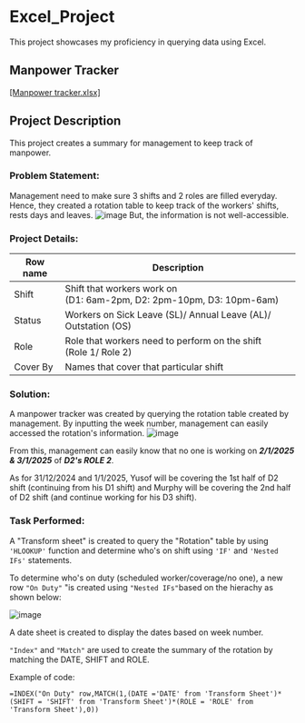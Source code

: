 # Excel_Project
This project showcases my proficiency in querying data using Excel.

## Manpower Tracker
[[Manpower tracker.xlsx]](https://github.com/zhi-hern/Excel_Project/blob/main/Manpower%20tracker.xlsx)

## Project Description
This project creates a summary for management to keep track of manpower. 

### Problem Statement:
Management need to make sure 3 shifts and 2 roles are filled everyday. Hence, they created a rotation table to keep track of the workers' shifts, rests days and leaves. 
![image](https://github.com/user-attachments/assets/76cb99e9-6cf0-4c2c-8711-14fef9b3d313)
But, the information is not well-accessible. 

### Project Details:
| Row name | Description |
| -------- | ----------- |
| Shift    | Shift that workers work on <br> (D1: 6am-2pm, D2: 2pm-10pm, D3: 10pm-6am)|
| Status    | Workers on Sick Leave (SL)/ Annual Leave (AL)/ Outstation (OS)|
| Role    | Role that workers need to perform on the shift <br> (Role 1/ Role 2) |
| Cover By | Names that cover that particular shift | 

### Solution:
A manpower tracker was created by querying the rotation table created by management.
By inputting the week number, management can easily accessed the rotation's information. 
![image](https://github.com/user-attachments/assets/9e32e976-7697-4ef8-88df-560a4281e977)

From this, management can easily know that no one is working on **_2/1/2025 & 3/1/2025_** of **_D2's ROLE 2_**. <br>

As for 31/12/2024 and 1/1/2025, Yusof will be covering the 1st half of D2 shift (continuing from his D1 shift) and Murphy will be covering the 2nd half of D2 shift (and continue working for his D3 shift).

### Task Performed:
A "Transform sheet" is created to query the "Rotation" table by using `'HLOOKUP'` function and determine who's on shift using `'IF'` and `'Nested IFs'` statements.

To determine who's on duty (scheduled worker/coverage/no one), a new row `"On Duty"` "is created using `"Nested IFs"`based on the hierachy as shown below:

![image](https://github.com/user-attachments/assets/11bc6ff2-441d-4ccd-9eda-a86e13dd7332)

A date sheet is created to display the dates based on week number. 

`"Index"` and `"Match"` are used to create the summary of the rotation by matching the DATE, SHIFT and ROLE.

Example of code:
```
=INDEX("On Duty" row,MATCH(1,(DATE ='DATE' from 'Transform Sheet')*(SHIFT = 'SHIFT' from 'Transform Sheet')*(ROLE = 'ROLE' from 'Transform Sheet'),0))
```

